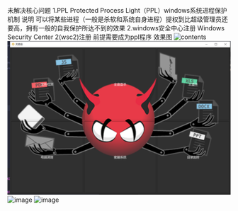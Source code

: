 未解决核心问题
1.PPL Protected Process Light（PPL）windows系统进程保护机制
说明 可以将某些进程（一般是杀软和系统自身进程）提权到比超级管理员还要高，拥有一般的自我保护所达不到的效果
2.windows安全中心注册 Windows Security Center 2(wsc2)注册 前提需要成为ppl程序
效果图
![contents](https://github.com/hq-zhonger/tianfuan/tree/main/test/draw.gif)
![image](https://github.com/hq-zhonger/tianfuan/blob/main/test/1.PNG)
![image](https://github.com/hq-zhonger/tianfuan/tree/main/test/2.PNG)
![image](https://github.com/hq-zhonger/tianfuan/tree/main/test/3.PNG)

